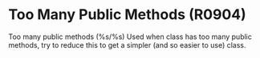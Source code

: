 # Too Many Public Methods (R0904)

Too many public methods (%s/%s) Used when class has too many public
methods, try to reduce this to get a simpler (and so easier to use)
class.
